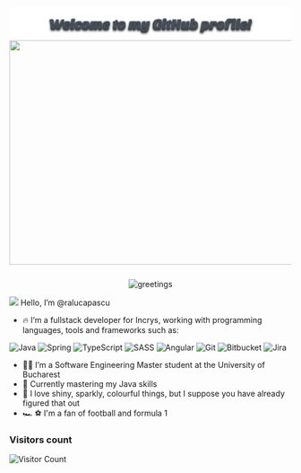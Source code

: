 <h1>
<div align="center">
<img src="Welcome to my GitHub profile!.svg" width="1000"/>
<img src="https://media.giphy.com/media/grGERyO90y9roBbVxR/giphy.gif" width="1400" height="400"/>
</div>
</h1>
<div align="center">
<img src="https://media.giphy.com/media/jZ95MZU7qLrl2D9YQb/giphy.gif" alt="greetings"/>
</div>

 <img src="https://media.giphy.com/media/d2q5xmEaZKj281qrng/giphy.gif" width="50"/> Hello, I’m @ralucapascu
- :fire: I’m a fullstack developer for Incrys, working with programming languages, tools and frameworks such as:  

![Java](https://img.shields.io/badge/java-%23ED8B00.svg?style=for-the-badge&logo=java&logoColor=white)
![Spring](https://img.shields.io/badge/spring-%236DB33F.svg?style=for-the-badge&logo=spring&logoColor=white)
![TypeScript](https://img.shields.io/badge/typescript-%23007ACC.svg?style=for-the-badge&logo=typescript&logoColor=white)
![SASS](https://img.shields.io/badge/SASS-hotpink.svg?style=for-the-badge&logo=SASS&logoColor=white)
![Angular](https://img.shields.io/badge/angular-%23DD0031.svg?style=for-the-badge&logo=angular&logoColor=white)
![Git](https://img.shields.io/badge/git-%23F05033.svg?style=for-the-badge&logo=git&logoColor=white)
![Bitbucket](https://img.shields.io/badge/bitbucket-%230047B3.svg?style=for-the-badge&logo=bitbucket&logoColor=white)
![Jira](https://img.shields.io/badge/jira-%230A0FFF.svg?style=for-the-badge&logo=jira&logoColor=white)

- :woman_student: I’m a Software Engineering Master student at the University of Bucharest
- :open_book: Currently mastering my Java skills
- :rainbow: I love shiny, sparkly, colourful things, but I suppose you have already figured that out
- :racing_car: :soccer: I'm a fan of football and formula 1

<h3>  
Visitors count 
</h3> 

![Visitor Count](https://profile-counter.glitch.me/{ralucapascu}/count.svg)

<!---
ralucapascu/ralucapascu is a ✨ special ✨ repository because its `README.md` (this file) appears on your GitHub profile.
You can click the Preview link to take a look at your changes.
--->
